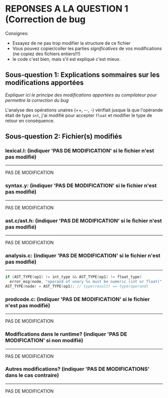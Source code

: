 REPONSES A LA QUESTION 1 (Correction de bug
================================================

Consignes:
  - Essayez de ne pas trop modifier la structure de ce fichier
  - Vous pouvez copier/coller les parties *significatives* de vos
    modifications (ne copiez des fichiers entiers!!!)
  - le code c'est bien, mais s'il est expliqué c'est mieux.


Sous-question 1: Explications sommaires sur les modifications apportées
-----------------------------------------------------------------------

*Expliquer ici le principe des modifications apportées au compilateur
pour permettre la correction du bug*

L'analyse des opérations unaires (++, --, -) vérifiait jusque là que l'opérande était de
type `int`, j'ai modifié pour accepter `float` et modifier le type de retour en 
conséquence.





Sous-question 2: Fichier(s) modifiés
------------------------------------


### lexical.l: (indiquer 'PAS DE MODIFICATION' si le fichier n'est pas modifié)
_______________________________________________________________________________


PAS DE MODIFICATION




### syntax.y:  (indiquer 'PAS DE MODIFICATION' si le fichier n'est pas modifié)
_______________________________________________________________________________


PAS DE MODIFICATION




### ast.c/ast.h:  (indiquer 'PAS DE MODIFICATION' si le fichier n'est pas modifié)
_______________________________________________________________________________


PAS DE MODIFICATION




### analysis.c:  (indiquer 'PAS DE MODIFICATION' si le fichier n'est pas modifié)
_______________________________________________________________________________

```c
if (AST_TYPE(op1) != int_type && AST_TYPE(op1) != float_type)
  error_msg(node, "operand of unary %s must be numeric (int or float)", name);
AST_TYPE(node) = AST_TYPE(op1); // type(result) == type(operand)
```




### prodcode.c:  (indiquer 'PAS DE MODIFICATION' si le fichier n'est pas modifié)
_______________________________________________________________________________


PAS DE MODIFICATION




### Modifications dans le runtime? (indiquer 'PAS DE MODIFICATION' si non modifié)
_______________________________________________________________________________


PAS DE MODIFICATION





### Autres modifications? (indiquer 'PAS DE MODIFICATIONS' dans le cas contraire)
_______________________________________________________________________________
PAS DE MODIFICATION